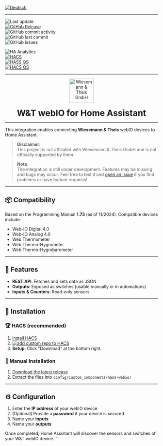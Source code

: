 [![Deutsch](https://img.shields.io/badge/🇩🇪%20-German-blue)](README.md)

---

![Last update](https://img.shields.io/github/last-commit/moehrem/hass-webio?label=last%20update)  
[![GitHub Release](https://img.shields.io/github/v/release/moehrem/hass-webio?sort=semver)](https://github.com/moehrem/hass-webio/releases)  
![GitHub commit activity](https://img.shields.io/github/commit-activity/m/moehrem/hass-webio)  
![GitHub last commit](https://img.shields.io/github/last-commit/moehrem/hass-webio)  
![GitHub issues](https://img.shields.io/github/issues/moehrem/hass-webio)  

![HA Analytics](https://img.shields.io/badge/dynamic/json?url=https%3A%2F%2Fanalytics.home-assistant.io%2Fcustom_integrations.json&query=%24.hass-webio.total&label=Active%20Installations)  
[![HACS](https://img.shields.io/badge/HACS-Integration-blue.svg)](https://github.com/hacs/integration)  
[![HASS QS](https://github.com/moehrem/hass-webio/actions/workflows/hass.yml/badge.svg)](https://github.com/moehrem/hass-webio/actions/workflows/hass.yml)  
[![HACS QS](https://github.com/moehrem/hass-webio/actions/workflows/hacs.yml/badge.svg)](https://github.com/moehrem/hass-webio/actions/workflows/hacs.yml)

---

<div align="center" style="display: flex; align-items: center; justify-content: center; gap: 1rem; flex-wrap: wrap;">

<a href="https://www.wut.de">
  <img src="https://www.wut.de/pics/icon/e-wwwww-wt-grww-000.svg" alt="Wiesemann & Theis GmbH" height="80">
</a>

<h1 style="margin: 0;">W&amp;T webIO for Home Assistant</h1>

</div>

---

This integration enables connecting **Wiesemann & Theis** webIO devices to Home Assistant.

> **Disclaimer:**  
> This project is not affiliated with Wiesemann & Theis GmbH and is not officially supported by them.

> **Note:**  
> The integration is still under development. Features may be missing and bugs may occur. Feel free to test it and [open an issue](https://github.com/moehrem/hass-webio/issues) if you find problems or have feature requests!

---

## 📦 Compatibility

Based on the Programming Manual **1.73** (as of 11/2024). Compatible devices include:

- Web-IO Digital 4.0  
- Web-IO Analog 4.0  
- Web Thermometer  
- Web Thermo-Hygrometer  
- Web Thermo-Hygrobarometer  

---

## 🔧 Features

- **REST API**: Fetches and sets data as JSON  
- **Outputs**: Exposed as switches (usable manually or in automations)  
- **Inputs & Counters**: Read-only sensors  

---

## 📂 Installation

### 🏆 HACS (recommended)

1. [install HACS](https://www.hacs.xyz/docs/use/)
2. [![add custom repo to HACS](https://my.home-assistant.io/badges/hacs_repository.svg)](https://my.home-assistant.io/redirect/hacs_repository/?owner=moehrem&repository=hass-webio&category=Integration)
3. **Setup**: Click "Download" at the bottom right.

### 🔧 Manual Installation

1. [Download the latest release](https://github.com/moehrem/hass-webio/releases/latest)  
2. Extract the files into `config/custom_components/hass-webio/`

---

## ⚙️ Configuration

1. Enter the **IP address** of your webIO device  
2. (Optional) Provide a **password** if your device is secured  
3. Name your **inputs**  
4. Name your **outputs**  

Once completed, Home Assistant will discover the sensors and switches of your W&T webIO device.```
